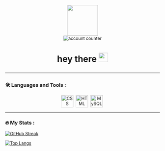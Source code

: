 <div id="header" align="center">
  <img src="https://media.giphy.com/media/M9gbBd9nbDrOTu1Mqx/giphy.gif" width="100"/>
</div>
<div id="badges" align="center">
  <img src="https://komarev.com/ghpvc/?username=Teeruchapol&style=flat-square&color=blue" alt="account counter" align="center"/>
</div>

<h1 align="center">
  hey there
  <img src="https://media.giphy.com/media/hvRJCLFzcasrR4ia7z/giphy.gif" width="30px"/>
 

---

### :hammer_and_wrench: Languages and Tools :
</h1>
<div align="center">
  <img src="https://github.com/devicons/devicon/blob/master/icons/css3/css3-plain-wordmark.svg"  title="CSS3" alt="CSS" width="40" height="40"/>&nbsp;
  <img src="https://github.com/devicons/devicon/blob/master/icons/html5/html5-original.svg" title="HTML5" alt="HTML" width="40" height="40"/>&nbsp;
  <img src="https://github.com/devicons/devicon/blob/master/icons/mysql/mysql-original-wordmark.svg" title="MySQL"  alt="MySQL" width="40" height="40"/>&nbsp;
</div>


---

### :fire: My Stats :

[![GitHub Streak](http://github-readme-streak-stats.herokuapp.com?user=Teeruchapol&theme=dark&background=000000)](https://git.io/streak-stats)


[![Top Langs](https://github-readme-stats.vercel.app/api/top-langs/?username=Teeruchapol&layout=compact&theme=vision-friendly-dark)](https://github.com/anuraghazra/github-readme-stats)


